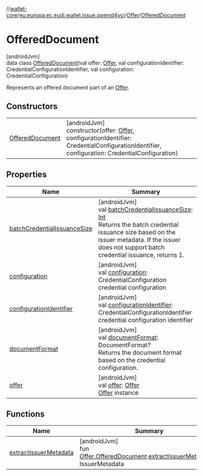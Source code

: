 //[wallet-core](../../../../index.md)/[eu.europa.ec.eudi.wallet.issue.openid4vci](../../index.md)/[Offer](../index.md)/[OfferedDocument](index.md)

# OfferedDocument

[androidJvm]\
data class [OfferedDocument](index.md)(val offer: [Offer](../index.md), val configurationIdentifier: CredentialConfigurationIdentifier, val configuration: CredentialConfiguration)

Represents an offered document part of an [Offer](../index.md).

## Constructors

| | |
|---|---|
| [OfferedDocument](-offered-document.md) | [androidJvm]<br>constructor(offer: [Offer](../index.md), configurationIdentifier: CredentialConfigurationIdentifier, configuration: CredentialConfiguration) |

## Properties

| Name | Summary |
|---|---|
| [batchCredentialIssuanceSize](batch-credential-issuance-size.md) | [androidJvm]<br>val [batchCredentialIssuanceSize](batch-credential-issuance-size.md): [Int](https://kotlinlang.org/api/latest/jvm/stdlib/kotlin-stdlib/kotlin/-int/index.html)<br>Returns the batch credential issuance size based on the issuer metadata. If the issuer does not support batch credential issuance, returns 1. |
| [configuration](configuration.md) | [androidJvm]<br>val [configuration](configuration.md): CredentialConfiguration<br>credential configuration |
| [configurationIdentifier](configuration-identifier.md) | [androidJvm]<br>val [configurationIdentifier](configuration-identifier.md): CredentialConfigurationIdentifier<br>credential configuration identifier |
| [documentFormat](document-format.md) | [androidJvm]<br>val [documentFormat](document-format.md): DocumentFormat?<br>Returns the document format based on the credential configuration. |
| [offer](offer.md) | [androidJvm]<br>val [offer](offer.md): [Offer](../index.md)<br>[Offer](../index.md) instance |

## Functions

| Name | Summary |
|---|---|
| [extractIssuerMetadata](../../../eu.europa.ec.eudi.wallet.issue.openid4vci.transformations/extract-issuer-metadata.md) | [androidJvm]<br>fun [Offer.OfferedDocument](index.md).[extractIssuerMetadata](../../../eu.europa.ec.eudi.wallet.issue.openid4vci.transformations/extract-issuer-metadata.md)(): IssuerMetadata |
